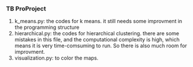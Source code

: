 ### TB ProProject

1. k_means.py: the codes for k means. it still needs some improvment in the programming structure
2. hierarchical.py: the codes for hierarchical clustering. there are some mistakes in this file, and the computational complexity is high, which means it is very time-comsuming to run. So there is also much room for improvment.
3. visualization.py: to color the maps. 

